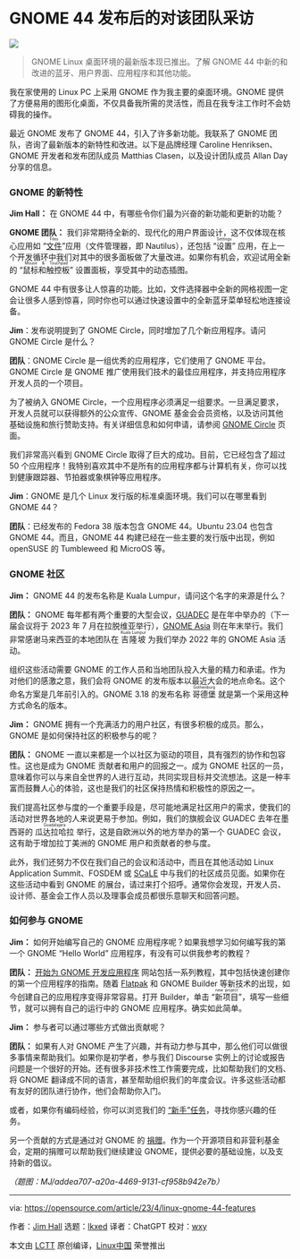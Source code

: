 [#]: subject: "What's new in GNOME 44?"
[#]: via: "https://opensource.com/article/23/4/linux-gnome-44-features"
[#]: author: "Jim Hall https://opensource.com/users/jim-hall"
[#]: collector: "lkxed"
[#]: translator: "ChatGPT"
[#]: reviewer: "wxy"
[#]: publisher: "wxy"
[#]: url: "https://linux.cn/article-15770-1.html"

GNOME 44 发布后的对该团队采访
======

![][0]

> GNOME Linux 桌面环境的最新版本现已推出。了解 GNOME 44 中新的和改进的蓝牙、用户界面、应用程序和其他功能。

我在家使用的 Linux PC 上采用 GNOME 作为我主要的桌面环境。GNOME 提供了方便易用的图形化桌面，不仅具备我所需的灵活性，而且在我专注工作时不会妨碍我的操作。

最近 GNOME 发布了 GNOME 44，引入了许多新功能。我联系了 GNOME 团队，咨询了最新版本的新特性和改进。以下是品牌经理 Caroline Henriksen、GNOME 开发者和发布团队成员 Matthias Clasen，以及设计团队成员 Allan Day 分享的信息。

### GNOME 的新特性

**Jim Hall：** 在 GNOME 44 中，有哪些令你们最为兴奋的新功能和更新的功能？

**GNOME 团队：** 我们非常期待全新的、现代化的用户界面设计，这不仅体现在核心应用如 “<ruby>[文件][1]<rt>Files</rt></ruby>”应用（文件管理器，即 Nautilus），还包括 “<ruby>设置<rt>Settings</rt></ruby>” 应用，在上一个开发循环中我们对其中的很多面板做了大量改进。如果你有机会，欢迎试用全新的 “<ruby>鼠标和触控板<rt>Mouse & Touchpad</rt></ruby>” 设置面板，享受其中的动态插图。

GNOME 44 中有很多让人惊喜的功能。比如，文件选择器中全新的网格视图一定会让很多人感到惊喜，同时你也可以通过快速设置中的全新蓝牙菜单轻松地连接设备。

**Jim**：发布说明提到了 GNOME Circle，同时增加了几个新应用程序。请问 GNOME Circle 是什么？

**团队**：GNOME Circle 是一组优秀的应用程序，它们使用了 GNOME 平台。GNOME Circle 是 GNOME 推广使用我们技术的最佳应用程序，并支持应用程序开发人员的一个项目。

为了被纳入 GNOME Circle，一个应用程序必须满足一组要求。一旦满足要求，开发人员就可以获得额外的公众宣传、GNOME 基金会会员资格，以及访问其他基础设施和旅行赞助支持。有关详细信息和如何申请，请参阅 [GNOME Circle][2] 页面。

我们非常高兴看到 GNOME Circle 取得了巨大的成功。目前，它已经包含了超过 50 个应用程序！我特别喜欢其中不是所有的应用程序都与计算机有关，你可以找到健康跟踪器、节拍器或象棋钟等应用程序。

**Jim**：GNOME 是几个 Linux 发行版的标准桌面环境。我们可以在哪里看到 GNOME 44？

**团队**：已经发布的 Fedora 38 版本包含 GNOME 44。Ubuntu 23.04 也包含 GNOME 44。而且，GNOME 44 构建已经在一些主要的发行版中出现，例如 openSUSE 的 Tumbleweed 和 MicroOS 等。

### GNOME 社区

**Jim：** GNOME 44 的发布名称是 Kuala Lumpur，请问这个名字的来源是什么？

**团队：** GNOME 每年都有两个重要的大型会议，[GUADEC][3] 是在年中举办的（下一届会议将于 2023 年 7 月在拉脱维亚举行），[GNOME Asia][4] 则在年末举行。我们非常感谢马来西亚的本地团队在 <ruby>吉隆坡<rt>Kuala Lumpur</rt></ruby> 为我们举办 2022 年的 GNOME Asia 活动。

组织这些活动需要 GNOME 的工作人员和当地团队投入大量的精力和承诺。作为对他们的感激之意，我们会将 GNOME 的发布版本以最近大会的地点命名。这个命名方案是几年前引入的。GNOME 3.18 的发布名称 <ruby>哥德堡<rt>Gothenburg</rt></ruby> 就是第一个采用这种方式命名的版本。

**Jim：** GNOME 拥有一个充满活力的用户社区，有很多积极的成员。那么，GNOME 是如何保持社区的积极参与的呢？

**团队：** GNOME 一直以来都是一个以社区为驱动的项目，具有强烈的协作和包容性。这也是成为 GNOME 贡献者和用户的回报之一。成为 GNOME 社区的一员，意味着你可以与来自全世界的人进行互动，共同实现目标并交流想法。这是一种丰富而鼓舞人心的体验，这也是我们的社区保持热情和积极性的原因之一。

我们提高社区参与度的一个重要手段是，尽可能地满足社区用户的需求，使我们的活动对世界各地的人来说更易于参加。例如，我们的旗舰会议 GUADEC 去年在墨西哥的 <ruby>瓜达拉哈拉<rt>Guadalajara</rt></ruby> 举行，这是自欧洲以外的地方举办的第一个 GUADEC 会议，这有助于增加拉丁美洲的 GNOME 用户和贡献者的参与度。

此外，我们还努力不仅在我们自己的会议和活动中，而且在其他活动如 Linux Application Summit、FOSDEM 或 [SCaLE][5] 中与我们的社区成员见面。如果你在这些活动中看到 GNOME 的展台，请过来打个招呼。通常你会发现，开发人员、设计师、基金会工作人员以及理事会成员都很乐意聊天和回答问题。

### 如何参与 GNOME

**Jim：** 如何开始编写自己的 GNOME 应用程序呢？如果我想学习如何编写我的第一个 GNOME “Hello World” 应用程序，有没有可以供我参考的教程？

**团队：** [开始为 GNOME 开发应用程序][6] 网站包括一系列教程，其中包括快速创建你的第一个应用程序的指南。随着 [Flatpak][7] 和 GNOME Builder 等新技术的出现，如今创建自己的应用程序变得非常容易。打开 Builder，单击 “<ruby>新项目<rt>new project</rt></ruby>”，填写一些细节，就可以拥有自己的运行中的 GNOME 应用程序。确实如此简单。 

**Jim：** 参与者可以通过哪些方式做出贡献呢？

**团队：** 如果有人对 GNOME 产生了兴趣，并有动力参与其中，那么他们可以做很多事情来帮助我们。如果你是初学者，参与我们 Discourse 实例上的讨论或报告问题是一个很好的开始。还有很多非技术性工作需要完成，比如帮助我们的文档、将 GNOME 翻译成不同的语言，甚至帮助组织我们的年度会议。许多这些活动都有友好的团队进行协作，他们会帮助你入门。

或者，如果你有编码经验，你可以浏览我们的 [“新手”任务][8]，寻找你感兴趣的任务。

另一个贡献的方式是通过对 GNOME 的 [捐赠][9]。作为一个开源项目和非营利基金会，定期的捐赠可以帮助我们继续建设 GNOME，提供必要的基础设施，以及支持新的倡议。

*（题图：MJ/addea707-a20a-4469-9131-cf958b942e7b）*

--------------------------------------------------------------------------------

via: https://opensource.com/article/23/4/linux-gnome-44-features

作者：[Jim Hall][a]
选题：[lkxed][b]
译者：ChatGPT
校对：[wxy](https://github.com/wxy)

本文由 [LCTT](https://github.com/LCTT/TranslateProject) 原创编译，[Linux中国](https://linux.cn/) 荣誉推出

[a]: https://opensource.com/users/jim-hall
[b]: https://github.com/lkxed/
[1]: https://opensource.com/article/22/12/linux-file-manager-gnome
[2]: https://circle.gnome.org/
[3]: https://events.gnome.org/event/101/
[4]: https://events.gnome.org/event/100/
[5]: https://opensource.com/tags/scale
[6]: https://developer.gnome.org/
[7]: https://opensource.com/article/21/5/launch-flatpaks-linux-terminal
[8]: https://gitlab.gnome.org/dashboard/issues?scope=all&state=opened&label_name%5B%5D=4.%20Newcomers
[9]: https://www.gnome.org/donate/
[10]: https://opensource.com/downloads/installing-linux-applications-ebook?intcmp=7013a000002qLH8AAM
[0]: https://img.linux.net.cn/data/attachment/album/202305/01/123305bbbnaurqmxquxjmw.png